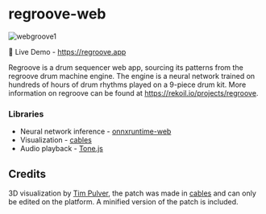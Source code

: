 # regroove-web

![webgroove1](https://user-images.githubusercontent.com/82545229/129198391-c632dbdf-9eec-4b27-8f5c-dc6976915d97.png)

🚀 Live Demo - https://regroove.app

Regroove is a drum sequencer web app, sourcing its patterns from the regroove drum machine engine. The engine is a neural network trained on hundreds of hours of drum rhythms played on a 9-piece drum kit. More information on regroove can be found at https://rekoil.io/projects/regroove.


### Libraries

- Neural network inference - [onnxruntime-web](https://github.com/onnxruntime/js/web)
- Visualization - [cables](https://cables.gl/)
- Audio playback - [Tone.js](https://tonejs.github.io/)

## Credits

3D visualization by [Tim Pulver](https://timpulver.de/), the patch was made in [cables](https://cables.gl/) and can only be edited on the platform. A minified version of the patch is included.

